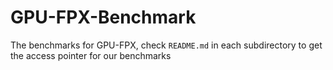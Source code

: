 # GPU-FPX-Benchmark
The benchmarks for GPU-FPX, check `README.md` in each subdirectory to get the access pointer for our benchmarks
